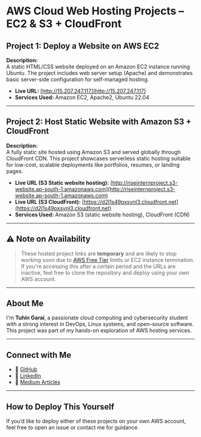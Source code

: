 # AWS Cloud Web Hosting Projects – EC2 & S3 + CloudFront

## Project 1: Deploy a Website on AWS EC2

**Description:**  
A static HTML/CSS website deployed on an Amazon EC2 instance running Ubuntu. The project includes web server setup (Apache) and demonstrates basic server-side configuration for self-managed hosting.

- **Live URL:** [http://15.207.247.117](http://15.207.247.117)
- **Services Used:** Amazon EC2, Apache2, Ubuntu 22.04

---

## Project 2: Host Static Website with Amazon S3 + CloudFront

**Description:**  
A fully static site hosted using Amazon S3 and served globally through CloudFront CDN. This project showcases serverless static hosting suitable for low-cost, scalable deployments like portfolios, resumes, or landing pages.

- **Live URL (S3 Static website hosting):** [http://riseinternproject.s3-website.ap-south-1.amazonaws.com](http://riseinternproject.s3-website.ap-south-1.amazonaws.com)
- **Live URL (S3 CloudFront):** [https://d2l1s49pxsynl3.cloudfront.net](https://d2l1s49pxsynl3.cloudfront.net)
- **Services Used:** Amazon S3 (static website hosting), CloudFront (CDN)

---

## ⚠️ Note on Availability

> These hosted project links are **temporary** and are likely to stop working soon due to [AWS Free Tier](https://aws.amazon.com/free/) limits or EC2 instance termination.  
> If you're accessing this after a certain period and the URLs are inactive, feel free to clone the repository and deploy using your own AWS account.

---

## About Me

I'm **Tuhin Garai**, a passionate cloud computing and cybersecurity student with a strong interest in DevOps, Linux systems, and open-source software.  
This project was part of my hands-on exploration of AWS hosting services.

---

## Connect with Me

- 🔗 [GitHub](https://github.com/nightcodex7)
- 🔗 [LinkedIn](https://www.linkedin.com/in/tuhingarai/)
- 🔗 [Medium Articles](https://medium.com/@nightcode_x)

---

## How to Deploy This Yourself

If you’d like to deploy either of these projects on your own AWS account, feel free to open an issue or contact me for guidance.
